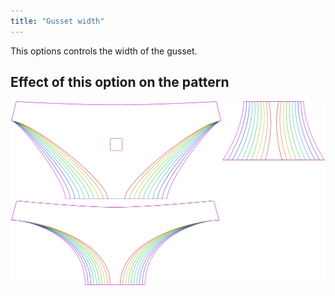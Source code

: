 ```yaml
---
title: "Gusset width"
---
```


This options controls the width of the gusset.

## Effect of this option on the pattern

![This image shows the effect of this option by superimposing several variants that have a different value for this option](unice_gussetwidth_sample.svg "Effect of this option on the pattern")
